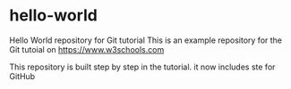 # hello-world
Hello World repository for Git tutorial
This is an example repository for the Git tutoial on https://www.w3schools.com

This repository is built step by step in the tutorial. 
it now includes ste for GitHub
